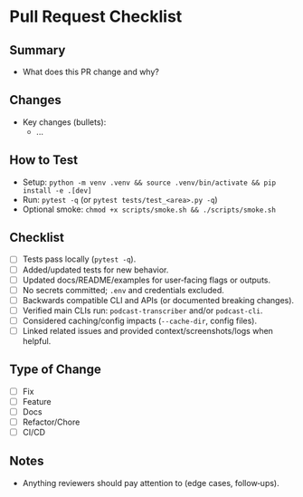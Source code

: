 # Pull Request Checklist

## Summary
- What does this PR change and why?

## Changes
- Key changes (bullets):
  - ...

## How to Test
- Setup: `python -m venv .venv && source .venv/bin/activate && pip install -e .[dev]`
- Run: `pytest -q` (or `pytest tests/test_<area>.py -q`)
- Optional smoke: `chmod +x scripts/smoke.sh && ./scripts/smoke.sh`

## Checklist
- [ ] Tests pass locally (`pytest -q`).
- [ ] Added/updated tests for new behavior.
- [ ] Updated docs/README/examples for user‑facing flags or outputs.
- [ ] No secrets committed; `.env` and credentials excluded.
- [ ] Backwards compatible CLI and APIs (or documented breaking changes).
- [ ] Verified main CLIs run: `podcast-transcriber` and/or `podcast-cli`.
- [ ] Considered caching/config impacts (`--cache-dir`, config files).
- [ ] Linked related issues and provided context/screenshots/logs when helpful.

## Type of Change
- [ ] Fix
- [ ] Feature
- [ ] Docs
- [ ] Refactor/Chore
- [ ] CI/CD

## Notes
- Anything reviewers should pay attention to (edge cases, follow‑ups).
